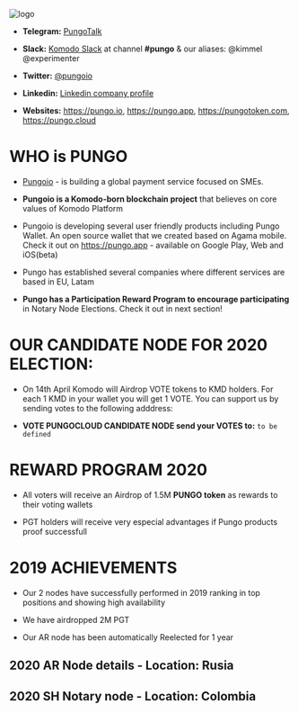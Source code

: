 ![logo](https://pungo.cloud/images/peer2cloud_logo.png "pungocloud")

* **Telegram:** [PungoTalk](https://t.me/pungotalk)
* **Slack:** [Komodo Slack](https://join.slack.com/t/komodo-platform/shared_invite/enQtMzI3MTc2MjAwNDUzLTkwN2Q3ZDkxMDlhMTY5NTg0NWI1MWMxY2YwMDRiYzNkM2JiYTc2MGRlZTc5YjlkNThkMWZhYzAyYjQ0N2UwNjU) at channel **#pungo** & our aliases: @kimmel @experimenter 
* **Twitter:** [@pungoio](https://twitter.com/pungo.io)
* **Linkedin:** [Linkedin company profile](https://www.linkedin.com/company/pungoio)

* **Websites:** https://pungo.io, https://pungo.app, https://pungotoken.com, https://pungo.cloud 

# WHO is PUNGO

* [Pungoio](https://pungo.io) - is building a global payment service focused on SMEs.

* **Pungoio is a Komodo-born blockchain project** that believes on core values of Komodo Platform 

* Pungoio is developing several user friendly products including Pungo Wallet. An open source wallet that we created based on Agama mobile. Check it out on https://pungo.app - available on Google Play, Web and iOS(beta)

* Pungo has established several companies where different services are based in EU, Latam

* **Pungo has a Participation Reward Program to encourage participating** in Notary Node Elections. Check it out in next section!


# OUR CANDIDATE NODE FOR 2020 ELECTION:

* On 14th April Komodo will Airdrop VOTE tokens to KMD holders. For each 1 KMD in your wallet you will get 1 VOTE. You can support us by sending votes to the following adddress:

* **VOTE PUNGOCLOUD CANDIDATE NODE send your VOTES to:** ` to be defined `


# REWARD PROGRAM 2020

* All voters will receive an Airdrop of 1.5M **PUNGO token** as rewards to their voting wallets

* PGT holders will receive very especial advantages if Pungo products proof successfull


# 2019 ACHIEVEMENTS

* Our 2 nodes have successfully performed in 2019 ranking in top positions and showing high availability

* We have airdropped 2M PGT

* Our AR node has been automatically Reelected for 1 year


## 2020 AR Node details - Location: Rusia

## 2020 SH Notary node - Location: Colombia




